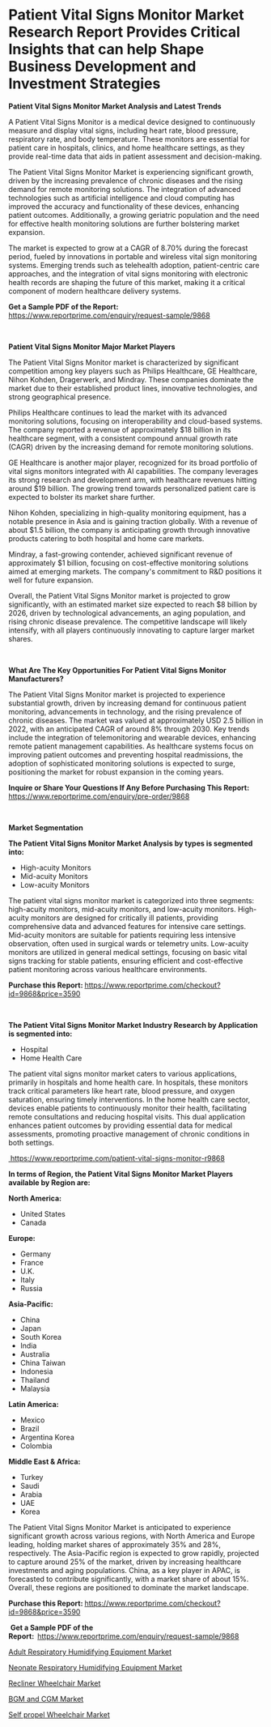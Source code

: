 <p><h1>Patient Vital Signs Monitor Market Research Report Provides Critical Insights that can help Shape Business Development and Investment Strategies</h1></p><p><strong>Patient Vital Signs Monitor Market Analysis and Latest Trends</strong></p>
<p><p>A Patient Vital Signs Monitor is a medical device designed to continuously measure and display vital signs, including heart rate, blood pressure, respiratory rate, and body temperature. These monitors are essential for patient care in hospitals, clinics, and home healthcare settings, as they provide real-time data that aids in patient assessment and decision-making.</p><p>The Patient Vital Signs Monitor Market is experiencing significant growth, driven by the increasing prevalence of chronic diseases and the rising demand for remote monitoring solutions. The integration of advanced technologies such as artificial intelligence and cloud computing has improved the accuracy and functionality of these devices, enhancing patient outcomes. Additionally, a growing geriatric population and the need for effective health monitoring solutions are further bolstering market expansion.</p><p>The market is expected to grow at a CAGR of 8.70% during the forecast period, fueled by innovations in portable and wireless vital sign monitoring systems. Emerging trends such as telehealth adoption, patient-centric care approaches, and the integration of vital signs monitoring with electronic health records are shaping the future of this market, making it a critical component of modern healthcare delivery systems.</p></p>
<p><strong>Get a Sample PDF of the Report:&nbsp;</strong> <a href="https://www.reportprime.com/enquiry/request-sample/9868?utm_campaign=1106&utm_medium=2&utm_source=Github&utm_content=ia&utm_term=20032025&utm_id=patient-vital-signs-monitor">https://www.reportprime.com/enquiry/request-sample/9868</a></p>
<p>&nbsp;</p>
<p><strong>Patient Vital Signs Monitor Major Market Players</strong></p>
<p><p>The Patient Vital Signs Monitor market is characterized by significant competition among key players such as Philips Healthcare, GE Healthcare, Nihon Kohden, Dragerwerk, and Mindray. These companies dominate the market due to their established product lines, innovative technologies, and strong geographical presence.</p><p>Philips Healthcare continues to lead the market with its advanced monitoring solutions, focusing on interoperability and cloud-based systems. The company reported a revenue of approximately $18 billion in its healthcare segment, with a consistent compound annual growth rate (CAGR) driven by the increasing demand for remote monitoring solutions.</p><p>GE Healthcare is another major player, recognized for its broad portfolio of vital signs monitors integrated with AI capabilities. The company leverages its strong research and development arm, with healthcare revenues hitting around $19 billion. The growing trend towards personalized patient care is expected to bolster its market share further.</p><p>Nihon Kohden, specializing in high-quality monitoring equipment, has a notable presence in Asia and is gaining traction globally. With a revenue of about $1.5 billion, the company is anticipating growth through innovative products catering to both hospital and home care markets.</p><p>Mindray, a fast-growing contender, achieved significant revenue of approximately $1 billion, focusing on cost-effective monitoring solutions aimed at emerging markets. The company's commitment to R&D positions it well for future expansion.</p><p>Overall, the Patient Vital Signs Monitor market is projected to grow significantly, with an estimated market size expected to reach $8 billion by 2026, driven by technological advancements, an aging population, and rising chronic disease prevalence. The competitive landscape will likely intensify, with all players continuously innovating to capture larger market shares.</p></p>
<p>&nbsp;</p>
<p><strong>What Are The Key Opportunities For Patient Vital Signs Monitor Manufacturers?</strong></p>
<p><p>The Patient Vital Signs Monitor market is projected to experience substantial growth, driven by increasing demand for continuous patient monitoring, advancements in technology, and the rising prevalence of chronic diseases. The market was valued at approximately USD 2.5 billion in 2022, with an anticipated CAGR of around 8% through 2030. Key trends include the integration of telemonitoring and wearable devices, enhancing remote patient management capabilities. As healthcare systems focus on improving patient outcomes and preventing hospital readmissions, the adoption of sophisticated monitoring solutions is expected to surge, positioning the market for robust expansion in the coming years.</p></p>
<p><strong>Inquire or Share Your Questions If Any Before Purchasing This Report:</strong> <a href="https://www.reportprime.com/enquiry/pre-order/9868?utm_campaign=1106&utm_medium=2&utm_source=Github&utm_content=ia&utm_term=20032025&utm_id=patient-vital-signs-monitor">https://www.reportprime.com/enquiry/pre-order/9868</a></p>
<p>&nbsp;</p>
<p><strong>Market Segmentation</strong></p>
<p><strong>The Patient Vital Signs Monitor Market Analysis by types is segmented into:</strong></p>
<p><ul><li>High-acuity Monitors</li><li>Mid-acuity Monitors</li><li>Low-acuity Monitors</li></ul></p>
<p><p>The patient vital signs monitor market is categorized into three segments: high-acuity monitors, mid-acuity monitors, and low-acuity monitors. High-acuity monitors are designed for critically ill patients, providing comprehensive data and advanced features for intensive care settings. Mid-acuity monitors are suitable for patients requiring less intensive observation, often used in surgical wards or telemetry units. Low-acuity monitors are utilized in general medical settings, focusing on basic vital signs tracking for stable patients, ensuring efficient and cost-effective patient monitoring across various healthcare environments.</p></p>
<p><strong>Purchase this Report:&nbsp;</strong><a href="https://www.reportprime.com/checkout?id=9868&price=3590&utm_campaign=1106&utm_medium=2&utm_source=Github&utm_content=ia&utm_term=20032025&utm_id=patient-vital-signs-monitor">https://www.reportprime.com/checkout?id=9868&price=3590</a></p>
<p>&nbsp;</p>
<p><strong>The Patient Vital Signs Monitor Market Industry Research by Application is segmented into:</strong></p>
<p><ul><li>Hospital</li><li>Home Health Care</li></ul></p>
<p><p>The patient vital signs monitor market caters to various applications, primarily in hospitals and home health care. In hospitals, these monitors track critical parameters like heart rate, blood pressure, and oxygen saturation, ensuring timely interventions. In the home health care sector, devices enable patients to continuously monitor their health, facilitating remote consultations and reducing hospital visits. This dual application enhances patient outcomes by providing essential data for medical assessments, promoting proactive management of chronic conditions in both settings.</p></p>
<p><a href="https://www.reportprime.com/patient-vital-signs-monitor-r9868?utm_campaign=1106&utm_medium=2&utm_source=Github&utm_content=ia&utm_term=20032025&utm_id=patient-vital-signs-monitor">&nbsp;https://www.reportprime.com/patient-vital-signs-monitor-r9868</a></p>
<p><strong>In terms of Region, the Patient Vital Signs Monitor Market Players available by Region are:</strong></p>
<p>
    <p> <strong> North America: </strong>
        <ul>
            <li>United States</li>
            <li>Canada</li>
        </ul>
        </p> 
    <p> <strong> Europe: </strong>
        <ul>
            <li>Germany</li>
            <li>France</li>
            <li>U.K.</li>
            <li>Italy</li>
            <li>Russia</li>
        </ul>
        </p> 
    <p> <strong> Asia-Pacific: </strong>
        <ul>
            <li>China</li>
            <li>Japan</li>
            <li>South Korea</li>
            <li>India</li>
            <li>Australia</li>
            <li>China Taiwan</li>
            <li>Indonesia</li>
            <li>Thailand</li>
            <li>Malaysia</li>
        </ul>
        </p> 
    <p> <strong> Latin America: </strong>
        <ul>
            <li>Mexico</li>
            <li>Brazil</li>
            <li>Argentina Korea</li>
            <li>Colombia</li>
        </ul>
        </p> 
    <p> <strong> Middle East & Africa: </strong>
        <ul>
            <li>Turkey</li>
            <li>Saudi</li>
            <li>Arabia</li>
            <li>UAE</li>
            <li>Korea</li>
        </ul>
    </p>
    </p>
<p><p>The Patient Vital Signs Monitor Market is anticipated to experience significant growth across various regions, with North America and Europe leading, holding market shares of approximately 35% and 28%, respectively. The Asia-Pacific region is expected to grow rapidly, projected to capture around 25% of the market, driven by increasing healthcare investments and aging populations. China, as a key player in APAC, is forecasted to contribute significantly, with a market share of about 15%. Overall, these regions are positioned to dominate the market landscape.</p></p>
<p><strong>Purchase this Report: </strong><a href="https://www.reportprime.com/checkout?id=9868&price=3590&utm_campaign=1106&utm_medium=2&utm_source=Github&utm_content=ia&utm_term=20032025&utm_id=patient-vital-signs-monitor">https://www.reportprime.com/checkout?id=9868&price=3590</a></p>
<p>&nbsp;<strong>Get a Sample PDF of the Report:&nbsp;&nbsp;</strong><a href="https://www.reportprime.com/enquiry/request-sample/9868?utm_campaign=1106&utm_medium=2&utm_source=Github&utm_content=ia&utm_term=20032025&utm_id=patient-vital-signs-monitor">https://www.reportprime.com/enquiry/request-sample/9868</a></p>
<p><strong></strong></p>
<p><p><a href="https://github.com/godekkutero4/Market-Research-Report-List-1/blob/main/adult-respiratory-humidifying-equipment-market.md?utm_campaign=1106&utm_medium=2&utm_source=Github&utm_content=ia&utm_term=20032025&utm_id=patient-vital-signs-monitor">Adult Respiratory Humidifying Equipment Market</a></p><p><a href="https://github.com/abdhsheila7/Market-Research-Report-List-1/blob/main/neonate-respiratory-humidifying-equipment-market.md?utm_campaign=1106&utm_medium=2&utm_source=Github&utm_content=ia&utm_term=20032025&utm_id=patient-vital-signs-monitor">Neonate Respiratory Humidifying Equipment Market</a></p><p><a href="https://github.com/rjaibiagha/Market-Research-Report-List-1/blob/main/recliner-wheelchair-market.md?utm_campaign=1106&utm_medium=2&utm_source=Github&utm_content=ia&utm_term=20032025&utm_id=patient-vital-signs-monitor">Recliner Wheelchair Market</a></p><p><a href="https://github.com/dringmurza6r/Market-Research-Report-List-1/blob/main/bgm-and-cgm-market.md?utm_campaign=1106&utm_medium=2&utm_source=Github&utm_content=ia&utm_term=20032025&utm_id=patient-vital-signs-monitor">BGM and CGM Market</a></p><p><a href="https://github.com/rumaskdallys2/Market-Research-Report-List-1/blob/main/self-propel-wheelchair-market.md?utm_campaign=1106&utm_medium=2&utm_source=Github&utm_content=ia&utm_term=20032025&utm_id=patient-vital-signs-monitor">Self propel Wheelchair Market</a></p></p>